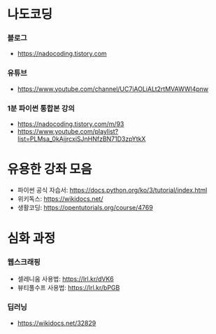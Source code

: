 # 나도코딩

### 블로그
- https://nadocoding.tistory.com

### 유튜브
- https://www.youtube.com/channel/UC7iAOLiALt2rtMVAWWl4pnw

### 1분 파이썬 통합본 강의
- https://nadocoding.tistory.com/m/93
- https://www.youtube.com/playlist?list=PLMsa_0kAjjrcxiSJnHNfzBN71D3zpYtkX

# 유용한 강좌 모음
- 파이썬 공식 자습서: https://docs.python.org/ko/3/tutorial/index.html
- 위키독스: https://wikidocs.net/
- 생활코딩: https://opentutorials.org/course/4769

# 심화 과정

### 웹스크래핑
- 셀레니움 사용법: https://lrl.kr/dVK6
- 뷰티풀수프 사용법: https://lrl.kr/bPGB

### 딥러닝
- https://wikidocs.net/32829
